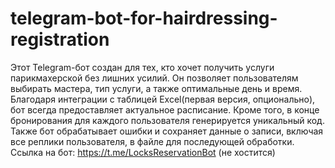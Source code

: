 # telegram-bot-for-hairdressing-registration

Этот Telegram-бот создан для тех, кто хочет получить услуги парикмахерской без лишних усилий. Он позволяет пользователям выбирать мастера, тип услуги, а также оптимальные день и время. Благодаря интеграции с таблицей Excel(первая версия, опционально), бот всегда предоставляет актуальное расписание. Кроме того, в конце бронирования для каждого пользователя генерируется уникальный код. Также бот обрабатывает ошибки и сохраняет данные о записи, включая все реплики пользователя, в файле для последующей обработки. Ссылка на бот: https://t.me/LocksReservationBot (не хостится)
